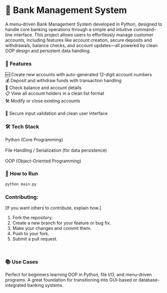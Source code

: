 # 🏦 Bank Management System
A menu-driven Bank Management System developed in Python, designed to handle core banking operations through a simple and intuitive command-line interface. This project allows users to effortlessly manage customer accounts, including features like account creation, secure deposits and withdrawals, balance checks, and account updates—all powered by clean OOP design and persistent data handling.

### 🔧 **Features** <br>
🆕 Create new accounts with auto-generated 12-digit account numbers <br>
💰 Deposit and withdraw funds with transaction handling <br> 
🧾 Check balance and account details <br> 
📋 View all account holders in a clean list format <br>
🛠️ Modify or close existing accounts <br>  
🔐 Secure input validation and clean user interface <br>
  
### 🛠️ **Tech Stack** <br>
Python (Core Programming) <br>  
File Handling / Serialization (for data persistence) <br>   
OOP (Object-Oriented Programming) <br>  
    
### 🚀 **How to Run**
 ```bash
 python main.py
```
 
### **Contributing:** <br>
[If you want others to contribute, explain how.]

1.  Fork the repository.
2.  Create a new branch for your feature or bug fix. 
3.  Make your changes and commit them.
4.  Push to your fork.
5.  Submit a pull request.
<br>

### 📚 **Use Cases** <br>
Perfect for beginners learning OOP in Python, file I/O, and menu-driven programs. A great foundation for transitioning into GUI-based or database-integrated banking systems.
